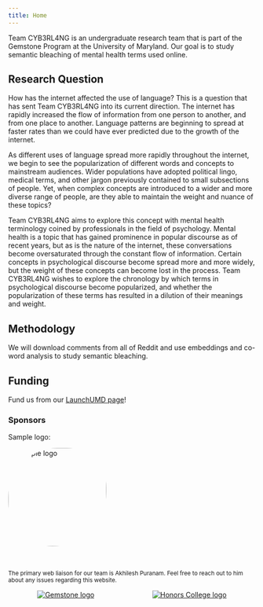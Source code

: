 ```yaml
---
title: Home
---
```


Team CYB3RL4NG is an undergraduate research team that is part of the Gemstone Program at the University of Maryland.
Our goal is to study semantic bleaching of mental health terms used online.

## Research Question

How has the internet affected the use of language? This is a question that has sent Team CYB3RL4NG into its current direction. The internet has rapidly increased the flow of information from one person to another, and from one place to another. Language patterns are beginning to spread at faster rates than we could have ever predicted due to the growth of the internet. 

As different uses of language spread more rapidly throughout the internet, we begin to see the popularization of different words and concepts to mainstream audiences. Wider populations have adopted political lingo, medical terms, and other jargon previously contained to small subsections of people. Yet, when complex concepts are introduced to a wider and more diverse range of people, are they able to maintain the weight and nuance of these topics?

Team CYB3RL4NG aims to explore this concept with mental health terminology coined by professionals in the field of psychology. Mental health is a topic that has gained prominence in popular discourse as of recent years, but as is the nature of the internet, these conversations become oversaturated through the constant flow of information. Certain concepts in psychological discourse become spread more and more widely, but the weight of these concepts can become lost in the process. Team CYB3RL4NG wishes to explore the chronology by which terms in psychological discourse become popularized, and whether the popularization of these terms has resulted in a dilution of their meanings and weight.

## Methodology

We will download comments from all of Reddit and use embeddings and co-word analysis to study semantic bleaching.

## Funding

Fund us from our [LaunchUMD page](/ "todo put the link here")!

### Sponsors

Sample logo:
<div>
  <a href="https://example.com/">
    <img src="/img/sample-logo.png" alt="Sample logo" height="200" style="border-radius: 100px 80px 110px 90px">
  </a>
</div>

<br>
<br>

<!--
Should write

Gemstone (gemstone logo)
OR
Be the first here!

?

todo thank the Drs.L too? Maybe email
-->

<sub>The primary web liaison for our team is Akhilesh Puranam. Feel free to reach out to him about any issues regarding this website.</sub>

<div style="display: flex; width: 100%; align-items: center; justify-content: space-around;">
  <div><a href="https://gemstone.umd.edu/"><img src="/img/gemstone.png" alt="Gemstone logo" class="gemstone-logo"></a></div>
  <div><a href="https://honors.umd.edu/"><img src="/img/umdhonors.png" alt="Honors College logo"></a></div>
</div>
